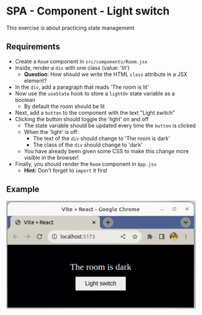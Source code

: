 # SPA - Component - Light switch

This exercise is about practicing state management 

## Requirements

- Create a `Room` component in `src/components/Room.jsx`
- Inside, render a `div` with one class (value: 'lit')
  - **Question**: How should we write the HTML `class` attribute in a JSX element?
- In the `div`, add a paragraph that reads 'The room is lit'
- Now use the `useState` hook to store a `lightOn` state variable as a boolean
  - By default the room should be lit
- Next, add a `button` to the component with the text "Light switch"
- Clicking the button should toggle the 'light' on and off
  - The state variable should be updated every time the `button` is clicked
  - When the 'light' is off:
    - The text of the `div` should change to 'The room is dark'
    - The class of the `div` should change to 'dark'
  - You have already been given some CSS to make this change more visible in the browser!
- Finally, you should render the `Room` component in `App.jsx`
  - **Hint:** Don't forget to `import` it first

## Example

![](example.gif)
